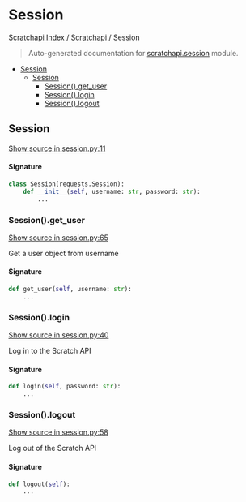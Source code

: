 # Session

[Scratchapi Index](../README.md#scratchapi-index) /
[Scratchapi](./index.md#scratchapi) /
Session

> Auto-generated documentation for [scratchapi.session](../../scratchapi/session.py) module.

- [Session](#session)
  - [Session](#session-1)
    - [Session().get_user](#session()get_user)
    - [Session().login](#session()login)
    - [Session().logout](#session()logout)

## Session

[Show source in session.py:11](../../scratchapi/session.py#L11)

#### Signature

```python
class Session(requests.Session):
    def __init__(self, username: str, password: str):
        ...
```

### Session().get_user

[Show source in session.py:65](../../scratchapi/session.py#L65)

Get a user object from username

#### Signature

```python
def get_user(self, username: str):
    ...
```

### Session().login

[Show source in session.py:40](../../scratchapi/session.py#L40)

Log in to the Scratch API

#### Signature

```python
def login(self, password: str):
    ...
```

### Session().logout

[Show source in session.py:58](../../scratchapi/session.py#L58)

Log out of the Scratch API

#### Signature

```python
def logout(self):
    ...
```